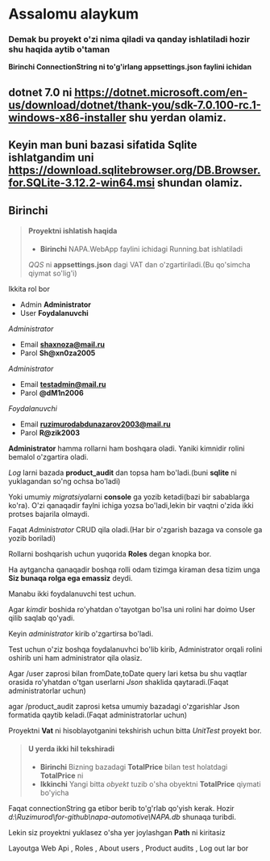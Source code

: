 # Assalomu alaykum

### Demak bu proyekt o'zi nima qiladi va qanday ishlatiladi hozir shu haqida aytib o'taman

**Birinchi ConnectionString ni to'g'irlang appsettings.json faylini ichidan**

## dotnet 7.0 ni https://dotnet.microsoft.com/en-us/download/dotnet/thank-you/sdk-7.0.100-rc.1-windows-x86-installer shu yerdan olamiz.

## Keyin man buni bazasi sifatida Sqlite ishlatgandim uni https://download.sqlitebrowser.org/DB.Browser.for.SQLite-3.12.2-win64.msi shundan olamiz.
## Birinchi

> #### Proyektni ishlatish haqida
>
> - **Birinchi** NAPA.WebApp faylini ichidagi Running.bat ishlatiladi
>
>  *QQS* ni  **appsettings.json** dagi VAT dan o'zgartiriladi.(Bu qo'simcha qiymat so'lig'i)

Ikkita rol bor
- Admin **Administrator**
- User **Foydalanuvchi**

*Administrator*
- Email **shaxnoza@mail.ru**
- Parol **Sh@xn0za2005**

*Administrator*
- Email **testadmin@mail.ru**
- Parol **@dM1n2006**

*Foydalanuvchi*
- Email **ruzimurodabdunazarov2003@mail.ru**
- Parol **R@zik2003**

**Administrator** hamma rollarni ham boshqara oladi.
Yaniki kimnidir rolini bemalol o'zgartira oladi.

*Log* larni bazada **product_audit** dan topsa ham bo'ladi.(buni **sqlite** ni yuklagandan so'ng ochsa bo'ladi)

Yoki umumiy *migratsiya*larni **console** ga yozib ketadi(bazi bir sabablarga ko'ra).
O'zi qanaqadir faylni ichiga yozsa bo'ladi,lekin bir vaqtni o'zida ikki protses bajarila olmaydi.

Faqat *Administrator* CRUD qila oladi.(Har bir o'zgarish bazaga va console ga yozib boriladi)

Rollarni boshqarish uchun yuqorida **Roles** degan knopka bor.

Ha aytgancha qanaqadir boshqa rolli odam tizimga kiraman desa tizim unga **Siz bunaqa rolga ega emassiz** deydi.

Manabu ikki foydalanuvchi test uchun.

Agar *kimdir* boshida ro'yhatdan o'tayotgan bo'lsa uni rolini har doimo User qilib saqlab qo'yadi.

Keyin *administrator* kirib o'zgartirsa bo'ladi.

Test uchun o'ziz boshqa foydalanuvhci bo'lib kirib,
Administrator orqali rolini oshirib uni ham administrator qila olasiz.

Agar /user zaprosi bilan fromDate,toDate query lari ketsa bu shu vaqtlar orasida ro'yhatdan o'tgan userlarni *Json* shaklida qaytaradi.(Faqat administratorlar uchun)

agar /product_audit zaprosi ketsa umumiy bazadagi o'zgarishlar Json formatida qaytib keladi.(Faqat administratorlar uchun)


Proyektni **Vat** ni hisoblayotganini tekshirish uchun bitta *UnitTest* proyekt bor.

> #### U yerda ikki hil tekshiradi
>
> - **Birinchi** Bizning bazadagi **TotalPrice** bilan test holatdagi **TotalPrice** ni
> - **Ikkinchi** Yangi bitta *obyekt* tuzib o'sha obyektni **TotalPrice** qiymati bo'yicha
>  

Faqat connectionString ga etibor berib to'g'rlab qo'yish kerak.
Hozir *d:\\Ruzimurod\\for-github\\napa-automotive\\NAPA.db* shunaqa turibdi.

Lekin siz proyektni yuklasez o'sha yer joylashgan **Path** ni kiritasiz

Layoutga Web Api , Roles , About users , Product audits , Log out lar bor
